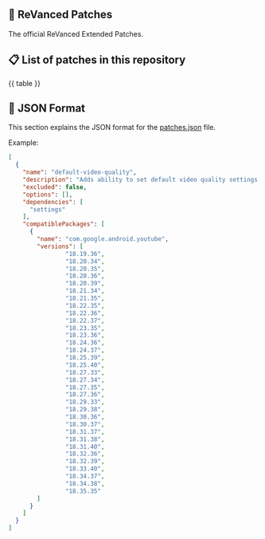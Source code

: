 ## 🧩 ReVanced Patches

The official ReVanced Extended Patches.

## 📋 List of patches in this repository

{{ table }}

## 📝 JSON Format

This section explains the JSON format for the [patches.json](patches.json) file.

Example:

```json
[
  {
    "name": "default-video-quality",
    "description": "Adds ability to set default video quality settings.",
    "excluded": false,
    "options": [],
    "dependencies": [
      "settings"
    ],
    "compatiblePackages": [
      {
        "name": "com.google.android.youtube",
        "versions": [
                "18.19.36",
                "18.20.34",
                "18.20.35",
                "18.20.36",
                "18.20.39",
                "18.21.34",
                "18.21.35",
                "18.22.35",
                "18.22.36",
                "18.22.37",
                "18.23.35",
                "18.23.36",
                "18.24.36",
                "18.24.37",
                "18.25.39",
                "18.25.40",
                "18.27.33",
                "18.27.34",
                "18.27.35",
                "18.27.36",
                "18.29.33",
                "18.29.38",
                "18.30.36",
                "18.30.37",
                "18.31.37",
                "18.31.38",
                "18.31.40",
                "18.32.36",
                "18.32.39",
                "18.33.40",
                "18.34.37",
                "18.34.38",
                "18.35.35"
        ]
      }
    ]
  }
]
```
